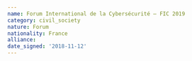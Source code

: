 ```yaml
---
name: Forum International de la Cybersécurité – FIC 2019
category: civil_society
nature: Forum
nationality: France
alliance: 
date_signed: '2018-11-12'
---
```

    